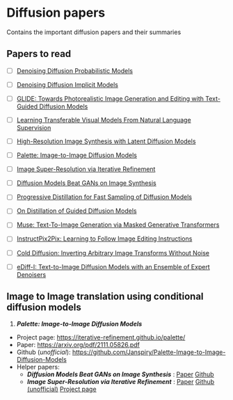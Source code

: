 # Diffusion papers
Contains the important diffusion papers and their summaries

## Papers to read
- [ ] [Denoising Diffusion Probabilistic Models](https://arxiv.org/abs/2006.11239)
- [ ] [Denoising Diffusion Implicit Models](https://arxiv.org/abs/2010.02502)
- [ ] [GLIDE: Towards Photorealistic Image Generation and Editing with Text-Guided Diffusion Models](https://arxiv.org/abs/2112.10741)
- [ ] [Learning Transferable Visual Models From Natural Language Supervision](https://arxiv.org/abs/2103.00020)
- [ ] [High-Resolution Image Synthesis with Latent Diffusion Models](https://arxiv.org/abs/2112.10752)
- [ ] [Palette: Image-to-Image Diffusion Models](https://arxiv.org/abs/2111.05826)
- [ ] [Image Super-Resolution via Iterative Refinement](https://arxiv.org/abs/2104.07636)
- [ ] [Diffusion Models Beat GANs on Image Synthesis](https://arxiv.org/abs/2105.05233)
- [ ] [Progressive Distillation for Fast Sampling of Diffusion Models](https://arxiv.org/abs/2202.00512)
- [ ] [On Distillation of Guided Diffusion Models](https://arxiv.org/abs/2210.03142)
- [ ] [Muse: Text-To-Image Generation via Masked Generative Transformers](https://arxiv.org/abs/2301.00704)
- [ ] [InstructPix2Pix: Learning to Follow Image Editing Instructions](https://arxiv.org/abs/2211.09800)
- [ ] [Cold Diffusion: Inverting Arbitrary Image Transforms Without Noise](https://arxiv.org/abs/2208.09392)
- [ ] [eDiff-I: Text-to-Image Diffusion Models with an Ensemble of Expert Denoisers](https://arxiv.org/abs/2211.01324)


## Image to Image translation using conditional diffusion models
1. _**Palette: Image-to-Image Diffusion Models**_
  - Project page: https://iterative-refinement.github.io/palette/
  - Paper: https://arxiv.org/pdf/2111.05826.pdf
  - Github (_unofficial_): https://github.com/Janspiry/Palette-Image-to-Image-Diffusion-Models
  - Helper papers:
    - _**Diffusion Models Beat GANs on Image Synthesis**_ : <ins>[Paper](https://arxiv.org/abs/2105.05233)</ins> <ins>[Github](https://github.com/openai/guided-diffusion)</ins>
    - _**Image Super-Resolution via Iterative Refinement**_ : <ins>[Paper](https://arxiv.org/abs/2104.07636)</ins> <ins>[Github (unofficial)](https://github.com/Janspiry/Image-Super-Resolution-via-Iterative-Refinement)</ins> <ins>[Project page](https://iterative-refinement.github.io/)</ins>
    
